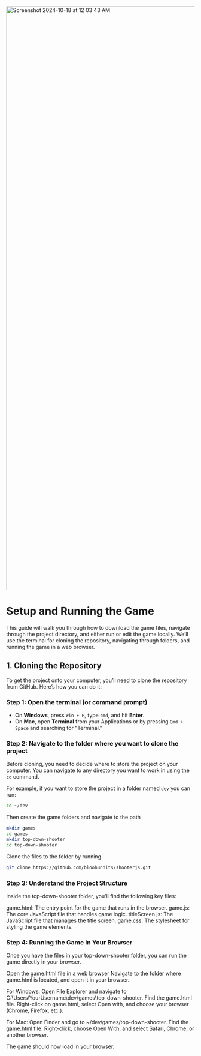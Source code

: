 
<img width="1556" alt="Screenshot 2024-10-18 at 12 03 43 AM" src="https://github.com/user-attachments/assets/6a1292de-9120-4ce7-889a-ec03a1870ac0">

# Setup and Running the Game

This guide will walk you through how to download the game files, navigate through the project directory, and either run or edit the game locally. We’ll use the terminal for cloning the repository, navigating through folders, and running the game in a web browser.

## 1. Cloning the Repository

To get the project onto your computer, you’ll need to clone the repository from GitHub. Here’s how you can do it:

### Step 1: Open the terminal (or command prompt)
- On **Windows**, press `Win + R`, type `cmd`, and hit **Enter**.
- On **Mac**, open **Terminal** from your Applications or by pressing `Cmd + Space` and searching for "Terminal."

### Step 2: Navigate to the folder where you want to clone the project
Before cloning, you need to decide where to store the project on your computer. You can navigate to any directory you want to work in using the `cd` command.

For example, if you want to store the project in a folder named `dev` you can run:
```bash
cd ~/dev
```

Then create the game folders and navigate to the path
```bash
mkdir games
cd games
mkdir top-down-shooter
cd top-down-shooter
```

Clone the files to the folder by running
```bash
git clone https://github.com/bloohunnits/shooterjs.git
```


### Step 3: Understand the Project Structure

Inside the top-down-shooter folder, you’ll find the following key files:

game.html: The entry point for the game that runs in the browser.
game.js: The core JavaScript file that handles game logic.
titleScreen.js: The JavaScript file that manages the title screen.
game.css: The stylesheet for styling the game elements.


### Step 4: Running the Game in Your Browser
Once you have the files in your top-down-shooter folder, you can run the game directly in your browser.

Open the game.html file in a web browser
Navigate to the folder where game.html is located, and open it in your browser.

For Windows:
Open File Explorer and navigate to C:\Users\YourUsername\dev\games\top-down-shooter.
Find the game.html file.
Right-click on game.html, select Open with, and choose your browser (Chrome, Firefox, etc.).

For Mac:
Open Finder and go to ~/dev/games/top-down-shooter.
Find the game.html file.
Right-click, choose Open With, and select Safari, Chrome, or another browser.

The game should now load in your browser.
